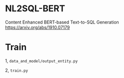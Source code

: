 # NL2SQL-BERT

Content Enhanced BERT-based Text-to-SQL Generation https://arxiv.org/abs/1910.07179

# Train

1, `data_and_model/output_entity.py`

2, `train.py`

